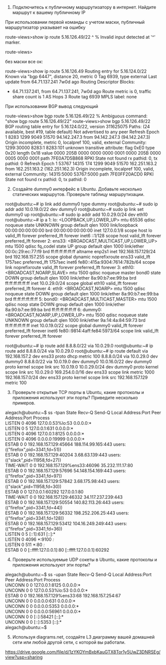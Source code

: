 



1. Подключитесь к публичному маршрутизатору в интернет. Найдите маршрут к вашему публичному IP

При использовании первой команды с учетом маски, публичный маршрутизатор указывает на ошибку

route-views>show ip route 5.16.126.49/22
                                     ^
% Invalid input detected at '^' marker.

route-views>

без маски все ок:

route-views>show ip route 5.16.126.49
Routing entry for 5.16.124.0/22
  Known via "bgp 6447", distance 20, metric 0
  Tag 6939, type external
  Last update from 64.71.137.241 7w0d ago
  Routing Descriptor Blocks:
  * 64.71.137.241, from 64.71.137.241, 7w0d ago
      Route metric is 0, traffic share count is 1
      AS Hops 3
      Route tag 6939
      MPLS label: none

При использовании BGP вывод следующий

route-views>show bgp route 5.16.126.49/22
% Ambiguous command:  "show bgp route 5.16.126.49/22"
route-views>show bgp 5.16.126.49/22       
BGP routing table entry for 5.16.124.0/22, version 311625075
Paths: (24 available, best #19, table default)
  Not advertised to any peer
  Refresh Epoch 1
  8283 1299 9049 51570
    94.142.247.3 from 94.142.247.3 (94.142.247.3)
      Origin incomplete, metric 0, localpref 100, valid, external
      Community: 1299:30000 8283:1 8283:101
      unknown transitive attribute: flag 0xE0 type 0x20 length 0x18
        value 0000 205B 0000 0000 0000 0001 0000 205B
              0000 0005 0000 0001 
      path 7FE0A7D5B868 RPKI State not found
      rx pathid: 0, tx pathid: 0
  Refresh Epoch 1
  53767 14315 174 1299 9049 51570
    162.251.163.2 from 162.251.163.2 (162.251.162.3)
      Origin incomplete, localpref 100, valid, external
      Community: 14315:5000 53767:5000
      path 7FE0FF20ACD0 RPKI State not found
      rx pathid: 0, tx pathid: 0


2. Создайте dummy0 интерфейс в Ubuntu. Добавьте несколько статических маршрутов. Проверьте таблицу маршрутизации.

root@ubuntu:~# ip link add dummy0 type dummy
root@ubuntu:~# sudo ip addr add 10.0.19.0/22 dev dummy0
root@ubuntu:~# sudo ip link set dummy0 up
root@ubuntu:~# sudo ip addr add 10.0.29.0/24 dev eth10
root@ubuntu:~# ip a
1: lo: <LOOPBACK,UP,LOWER_UP> mtu 65536 qdisc noqueue state UNKNOWN group default qlen 1000
    link/loopback 00:00:00:00:00:00 brd 00:00:00:00:00:00
    inet 127.0.0.1/8 scope host lo
       valid_lft forever preferred_lft forever
    inet6 ::1/128 scope host 
       valid_lft forever preferred_lft forever
2: ens33: <BROADCAST,MULTICAST,UP,LOWER_UP> mtu 1500 qdisc fq_codel state UP group default qlen 1000
    link/ether 00:0c:29:ec:77:f9 brd ff:ff:ff:ff:ff:ff
    altname enp2s1
    inet 192.168.157.129/24 brd 192.168.157.255 scope global dynamic noprefixroute ens33
       valid_lft 1757sec preferred_lft 1757sec
    inet6 fe80::415a:9304:7614:782b/64 scope link noprefixroute 
       valid_lft forever preferred_lft forever
3: eth10: <BROADCAST,NOARP,SLAVE> mtu 1500 qdisc noqueue master bond0 state DOWN group default qlen 1000
    link/ether 8a:90:b7:ee:99:ba brd ff:ff:ff:ff:ff:ff
    inet 10.0.29.0/24 scope global eth10
       valid_lft forever preferred_lft forever
4: eth9: <BROADCAST,NOARP> mtu 1500 qdisc noqueue state DOWN group default qlen 1000
    link/ether 8a:90:b7:ee:99:ba brd ff:ff:ff:ff:ff:ff
5: bond0: <BROADCAST,MULTICAST,MASTER> mtu 1500 qdisc noop state DOWN group default qlen 1000
    link/ether 8a:90:b7:ee:99:ba brd ff:ff:ff:ff:ff:ff
6: dummy0: <BROADCAST,NOARP,UP,LOWER_UP> mtu 1500 qdisc noqueue state UNKNOWN group default qlen 1000
    link/ether 9a:14:4a:84:59:73 brd ff:ff:ff:ff:ff:ff
    inet 10.0.19.0/22 scope global dummy0
       valid_lft forever preferred_lft forever
    inet6 fe80::9814:4aff:fe84:5973/64 scope link 
       valid_lft forever preferred_lft forever

root@ubuntu:~# ip route add 8.8.8.0/22 via 10.0.29.0
root@ubuntu:~# ip route add 8.8.8.0/24 via 10.0.29.0
root@ubuntu:~# ip route
default via 192.168.157.2 dev ens33 proto dhcp metric 100 
8.8.8.0/24 via 10.0.29.0 dev dummy0 
8.8.8.0/22 via 10.0.19.0 dev dummy0 
10.0.16.0/22 dev dummy0 proto kernel scope link src 10.0.19.0 
10.0.29.0/24 dev dummy0 proto kernel scope link src 10.0.29.0 
169.254.0.0/16 dev ens33 scope link metric 1000 
192.168.157.0/24 dev ens33 proto kernel scope link src 192.168.157.129 metric 100 



3. Проверьте открытые TCP порты в Ubuntu, какие протоколы и приложения используют эти порты? Приведите несколько примеров.

alegach@ubuntu:~$ ss -tpan
State     Recv-Q Send-Q          Local Address:Port          Peer Address:Port  Process                                                                         
LISTEN    0      4096            127.0.0.53%lo:53                 0.0.0.0:*                                                                                     
LISTEN    0      5                   127.0.0.1:631                0.0.0.0:*                                                                                     
LISTEN    0      4096                127.0.0.1:8125               0.0.0.0:*                                                                                     
LISTEN    0      4096                  0.0.0.0:19999              0.0.0.0:*                                                                                     
ESTAB     0      0             192.168.157.129:45664       188.114.99.165:443    users:(("firefox",pid=3341,fd=51))                                             
ESTAB     0      0             192.168.157.129:40204          3.68.63.139:443    users:(("slack",pid=11958,fd=27))                                              
TIME-WAIT 0      0       192.168.157.129%ens33:46096        35.232.111.17:80                                                                                    
ESTAB     0      0             192.168.157.129:57696       54.148.154.169:443    users:(("firefox",pid=3341,fd=97))                                             
ESTAB     0      0             192.168.157.129:57842          3.68.175.98:443    users:(("slack",pid=11958,fd=30))                                              
ESTAB     0      0                   127.0.0.1:60292            127.0.0.1:80                                                                                    
TIME-WAIT 0      0             192.168.157.129:46332       34.117.237.239:443                                                                                   
ESTAB     0      0             192.168.157.129:50554        140.82.113.26:443    users:(("firefox",pid=3341,fd=44))                                             
ESTAB     0      0             192.168.157.129:56332       198.252.206.25:443    users:(("firefox",pid=3341,fd=128))                                            
ESTAB     0      0             192.168.157.129:53412       104.16.249.249:443    users:(("firefox",pid=3341,fd=36))                                             
LISTEN    0      5                       [::1]:631                   [::]:*                                                                                     
LISTEN    0      4096                        *:9100                     *:*                                                                                     
LISTEN    0      511                         *:80                       *:*                                                                                     
ESTAB     0      0          [::ffff:127.0.0.1]:80      [::ffff:127.0.0.1]:60292   

4. Проверьте используемые UDP сокеты в Ubuntu, какие протоколы и приложения используют эти порты?

alegach@ubuntu:~$ ss -upan
State                 Recv-Q                 Send-Q                                         Local Address:Port                                     Peer Address:Port                Process                
UNCONN                0                      0                                                  127.0.0.1:8125                                          0.0.0.0:*                                          
UNCONN                0                      0                                              127.0.0.53%lo:53                                            0.0.0.0:*                                          
ESTAB                 0                      0                                      192.168.157.129%ens33:68                                    192.168.157.254:67                                         
UNCONN                0                      0                                                    0.0.0.0:631                                           0.0.0.0:*                                          
UNCONN                0                      0                                                    0.0.0.0:5353                                          0.0.0.0:*                                          
UNCONN                0                      0                                                    0.0.0.0:56961                                         0.0.0.0:*                                          
UNCONN                0                      0                                                       [::]:58421                                            [::]:*                                          
UNCONN                0                      0                                                       [::]:5353                                             [::]:*                                          
alegach@ubuntu:~$ 


5. Используя diagrams.net, создайте L3 диаграмму вашей домашней сети или любой другой сети, с которой вы работали.


https://drive.google.com/file/d/1zYKOYmBxbKauGTX8Tor1y5UwZ3DNRSEg/view?usp=sharing







